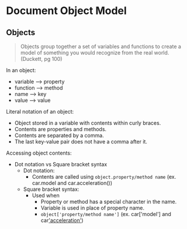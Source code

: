 # Document Object Model

## Objects

> Objects group together a set of variables and functions to create a model of something you would recognize from the real world. (Duckett, pg 100)

In an object:
- variable --> property
- function --> method
- name     --> key
- value    --> value

Literal notation of an object:
- Object stored in a variable with contents within curly braces.
- Contents are properties and methods.
- Contents are separated by a comma.
- The last key-value pair does not have a comma after it.

Accessing object contents:
- Dot notation vs Square bracket syntax
  - Dot notation:
    - Contents are called using `object.property/method name` (ex. car.model and car.acceleration())
  - Square bracket syntax:
    - Used when 
      - Property or method has a special character in the name.
      - Variable is used in place of property name.
      - `object['property/method name']` (ex. car['model'] and car['acceleration']())

